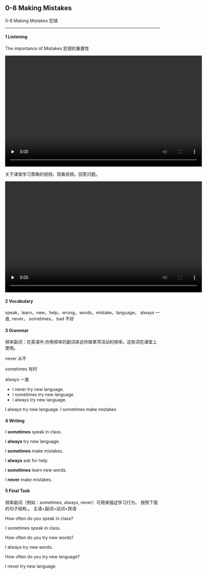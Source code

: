 ## 0-8 Making Mistakes

0-8 Making Mistakes 犯错

---

#### 1 Listening

The importance of Mistakes 犯错的重要性

<video class="ets-vp " width="640" height="360" playsinline="playsinline" preload="none" src="https://cns2.ef-cdn.com/Juno/51/64/16/v/516416/U7.mp4" style="text-size-adjust: auto !important; user-select: auto;" controls poster=""></video>

关于课堂学习策略的视频。观看视频。回答问题。

<video class="ets-vp " width="640" height="360" playsinline="playsinline" preload="none" src="https://cns2.ef-cdn.com/Juno/51/64/17/v/516417/U8.mp4" style="text-size-adjust: auto !important; user-select: auto;" controls poster=""></video>

#### 2 Vocabulary

speak，learn，new，help，wrong，words，mistake，language， always 一直, never， sometimes， bad 不好

#### 3 Grammar

频率副词：在英语中,你用频率的副词来达你做某项活动的频率。这些词在课堂上使用。


never	从不

sometimes	有时

always	一直

- I never try new language.
- I sometimes try new language.
- I always try new language.

I always try new language. I sometimes make mistakes

#### 4 Writing

I **sometimes** speak in class. 

I **always** try new language. 

I **sometimes** make mistakes.

I **always** ask for help.

I **sometimes** learn new words.

I **never** make mistakes.

#### 5 Final Task

频率副词（例如：sometimes, always, never）可用来描述学习行为。
按照下面的句子结构.。
主语+副词+动词+宾语

How often do you speak in class?

 I sometimes speak in class.	 

How often do you try new words?

I always try new words.	 

How often do you try new language?

I never try new language.	 

